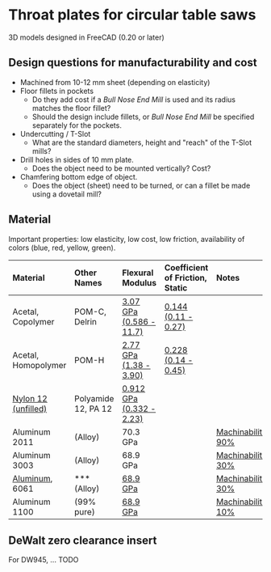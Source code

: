 # Throat plates for circular table saws

3D models designed in FreeCAD (0.20 or later)

## Design questions for manufacturability and cost

* Machined from 10-12 mm sheet (depending on elasticity)
* Floor fillets in pockets
  * Do they add cost if a _Bull Nose End Mill_ is used and its radius matches the floor fillet?
  * Should the design include fillets, or _Bull Nose End Mill_ be specified separately for the pockets.
* Undercutting / T-Slot
  * What are the standard diameters, height and "reach" of the T-Slot mills?
* Drill holes in sides of 10 mm plate.
  * Does the object need to be mounted vertically? Cost?
* Chamfering bottom edge of object.
  * Does the object (sheet) need to be turned, or can a fillet be made using a dovetail mill?

## Material

Important properties: low elasticity, low cost, low friction, availability of colors (blue, red, yellow, green).

| Material | Other Names | Flexural Modulus | Coefficient of Friction, Static | Notes |
| :--- | :--- | :--- | :--- | :--- |
| Acetal, Copolymer | POM-C, Delrin | [3.07 GPa (0.586 - 11.7)](https://www.matweb.com/search/DataSheet.aspx?MatGUID=c3039ef87c9245448cdebe961b19a54c) | [0.144 (0.11 - 0.27)](https://www.matweb.com/search/DataSheet.aspx?MatGUID=c3039ef87c9245448cdebe961b19a54c) |
| Acetal, Homopolymer | POM-H | [2.77 GPa (1.38 - 3.90)](https://www.matweb.com/search/DataSheet.aspx?MatGUID=ae460978fb0a4d7b8c3ce6bf8f4bf52b) | [0.228 (0.14 - 0.45)](https://www.matweb.com/search/DataSheet.aspx?MatGUID=ae460978fb0a4d7b8c3ce6bf8f4bf52b) |
| [Nylon 12 (unfilled)](https://en.wikipedia.org/wiki/Nylon_12) | Polyamide 12, PA 12 | [0.912 GPa (0.332 - 2.23)]() | | |
| Aluminum 2011 | (Alloy) | 70.3 GPa | | [Machinability: 90%](https://www.matweb.com/search/DataSheet.aspx?MatGUID=8c05024423d64aaab0148295c5a57067) |
| Aluminum 3003 | (Alloy) | 68.9 GPa | | [Machinability: 30%](https://www.matweb.com/search/DataSheet.aspx?MatGUID=fd4a40f87d3f4912925e5e6eab1fbc40) |
| [Aluminum](https://en.wikipedia.org/wiki/Aluminium_alloy#Wrought_alloys), 6061 | *** (Alloy) | [68.9 GPa](https://www.matweb.com/search/datasheet.aspx?MatGUID=626ec8cdca604f1994be4fc2bc6f7f63) | | [Machinability: 30%](https://www.matweb.com/search/datasheet.aspx?MatGUID=626ec8cdca604f1994be4fc2bc6f7f63) |
| Aluminum 1100 | (99% pure) | [68.9 GPa](https://www.matweb.com/search/DataSheet.aspx?MatGUID=db0307742df14c8f817bd8d62207368e) | | [Machinability: 10%](https://www.matweb.com/search/datasheet.aspx?matguid=db0307742df14c8f817bd8d62207368e) |


## DeWalt zero clearance insert

For DW945, ... TODO

